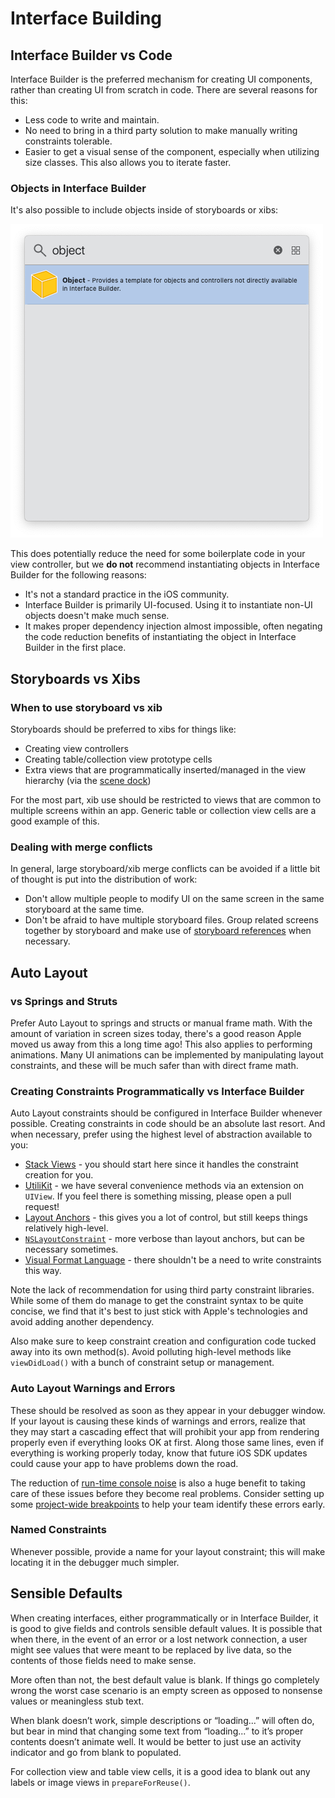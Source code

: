 # Interface Building

## Interface Builder vs Code

Interface Builder is the preferred mechanism for creating UI components, rather than creating UI from scratch in code. There are several reasons for this:

* Less code to write and maintain.
* No need to bring in a third party solution to make manually writing constraints tolerable.
* Easier to get a visual sense of the component, especially when utilizing size classes. This also allows you to iterate faster.

### Objects in Interface Builder

It's also possible to include objects inside of storyboards or xibs:

![Interface Builder object](Images/interface-builder-object.png)

This does potentially reduce the need for some boilerplate code in your view controller, but we **do not** recommend instantiating objects in Interface Builder for the following reasons:

* It's not a standard practice in the iOS community.
* Interface Builder is primarily UI-focused. Using it to instantiate non-UI objects doesn't make much sense.
* It makes proper dependency injection almost impossible, often negating the code reduction benefits of instantiating the object in Interface Builder in the first place.

## Storyboards vs Xibs

### When to use storyboard vs xib

Storyboards should be preferred to xibs for things like:

* Creating view controllers
* Creating table/collection view prototype cells
* Extra views that are programmatically inserted/managed in the view hierarchy (via the [scene dock](https://medium.com/if-let-swift-programming/interface-builder-scene-dock-extra-views-26cef5fe363b))

For the most part, xib use should be restricted to views that are common to multiple screens within an app. Generic table or collection view cells are a good example of this.

### Dealing with merge conflicts

In general, large storyboard/xib merge conflicts can be avoided if a little bit of thought is put into the distribution of work:

* Don't allow multiple people to modify UI on the same screen in the same storyboard at the same time.
* Don't be afraid to have multiple storyboard files. Group related screens together by storyboard and make use of [storyboard references](https://useyourloaf.com/blog/refactoring-with-storyboard-references/) when necessary.

## Auto Layout

### vs Springs and Struts

Prefer Auto Layout to springs and structs or manual frame math. With the amount of variation in screen sizes today, there's a good reason Apple moved us away from this a long time ago! This also applies to performing animations. Many UI animations can be implemented by manipulating layout constraints, and these will be much safer than with direct frame math.

### Creating Constraints Programmatically vs Interface Builder

Auto Layout constraints should be configured in Interface Builder whenever possible. Creating constraints in code should be an absolute last resort. And when necessary, prefer using the highest level of abstraction available to you:

* [Stack Views](https://developer.apple.com/documentation/uikit/uistackview) - you should start here since it handles the constraint creation for you.
* [UtiliKit](https://github.com/BottleRocketStudios/iOS-UtiliKit/blob/master/Sources/UtiliKit/General/UIView%2BExtensions.swift) - we have several convenience methods via an extension on `UIView`. If you feel there is something missing, please open a pull request!
* [Layout Anchors](https://developer.apple.com/library/archive/documentation/UserExperience/Conceptual/AutolayoutPG/ProgrammaticallyCreatingConstraints.html#//apple_ref/doc/uid/TP40010853-CH16-SW5) - this gives you a lot of control, but still keeps things relatively high-level.
* [`NSLayoutConstraint`](https://developer.apple.com/library/archive/documentation/UserExperience/Conceptual/AutolayoutPG/ProgrammaticallyCreatingConstraints.html#//apple_ref/doc/uid/TP40010853-CH16-SW8) - more verbose than layout anchors, but can be necessary sometimes.
* [Visual Format Language](https://developer.apple.com/library/archive/documentation/UserExperience/Conceptual/AutolayoutPG/VisualFormatLanguage.html) - there shouldn't be a need to write constraints this way.

Note the lack of recommendation for using third party constraint libraries. While some of them do manage to get the constraint syntax to be quite concise, we find that it's best to just stick with Apple's technologies and avoid adding another dependency.

Also make sure to keep constraint creation and configuration code tucked away into its own method(s). Avoid polluting high-level methods like `viewDidLoad()` with a bunch of constraint setup or management.

### Auto Layout Warnings and Errors

These should be resolved as soon as they appear in your debugger window. If your layout is causing these kinds of warnings and errors, realize that they may start a cascading effect that will prohibit your app from rendering properly even if everything looks OK at first. Along those same lines, even if everything is working properly today, know that future iOS SDK updates could cause your app to have problems down the road.

The reduction of [run-time console noise](../Warnings%20And%20Errors/Warnings%20And%20Errors.md#console-noise) is also a huge benefit to taking care of these issues before they become real problems. Consider setting up some [project-wide breakpoints](../Warnings%20And%20Errors/Warnings%20And%20Errors.md#project-breakpoints) to help your team identify these errors early.

### Named Constraints

Whenever possible, provide a name for your layout constraint; this will make locating it in the debugger much simpler.

## Sensible Defaults

When creating interfaces, either programmatically or in Interface Builder, it is good to give fields and controls sensible default values. It is possible that when there, in the event of an error or a lost network connection, a user might see values that were meant to be replaced by live data, so the contents of those fields need to make sense.

More often than not, the best default value is blank. If things go completely wrong the worst case scenario is an empty screen as opposed to nonsense values or meaningless stub text.

When blank doesn’t work, simple descriptions or “loading...” will often do, but bear in mind that changing some text from “loading...” to it’s proper contents doesn’t animate well. It would be better to just use an activity indicator and go from blank to populated.

For collection view and table view cells, it is a good idea to blank out any labels or image views in `prepareForReuse()`.
